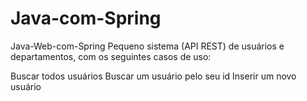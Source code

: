# Java-com-Spring
Java-Web-com-Spring
Pequeno sistema (API REST) de usuários e departamentos, com os seguintes casos de uso:

Buscar todos usuários
Buscar um usuário pelo seu id
Inserir um novo usuário
